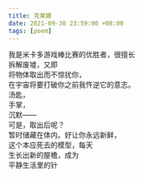 ```yaml
---
title: 克莱娜
date: 2021-09-30 23:59:00 +08:00
tags: [poem]
---
```


我是米卡多游戏棒比赛的优胜者，很擅长  
拆解废墟，又即  
将物体取出而不惊扰你，  
在宇宙将要打破你之前我忤逆它的意志。  
汤匙，  
手掌，  
沉默——  
可是，取出后呢？  
暂时储藏在体内。好让你永远新鲜，  
这个本应死去的模型，每天  
生长出新的屋檐，成为  
平静生活里的针  
